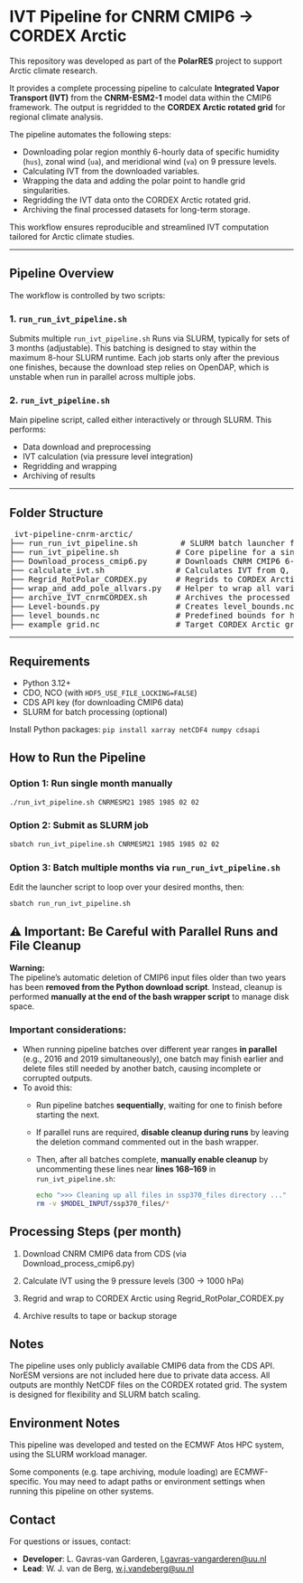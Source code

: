 # IVT Pipeline for CNRM CMIP6 → CORDEX Arctic

This repository was developed as part of the **PolarRES** project to support Arctic climate research.

It provides a complete processing pipeline to calculate **Integrated Vapor Transport (IVT)** from the **CNRM-ESM2-1** model data within the CMIP6 framework. The output is regridded to the **CORDEX Arctic rotated grid** for regional climate analysis.

The pipeline automates the following steps:

- Downloading polar region monthly 6-hourly data of specific humidity (`hus`), zonal wind (`ua`), and meridional wind (`va`) on 9 pressure levels.
- Calculating IVT from the downloaded variables.
- Wrapping the data and adding the polar point to handle grid singularities.
- Regridding the IVT data onto the CORDEX Arctic rotated grid.
- Archiving the final processed datasets for long-term storage.

This workflow ensures reproducible and streamlined IVT computation tailored for Arctic climate studies.

---

## Pipeline Overview

The workflow is controlled by two scripts:

### 1. `run_run_ivt_pipeline.sh`  
Submits multiple `run_ivt_pipeline.sh` Runs via SLURM, typically for sets of 3 months (adjustable).
This batching is designed to stay within the maximum 8-hour SLURM runtime.
Each job starts only after the previous one finishes, because the download step relies on OpenDAP, which is unstable when run in parallel across multiple jobs.

### 2. `run_ivt_pipeline.sh`  
Main pipeline script, called either interactively or through SLURM. This performs:
-  Data download and preprocessing
-  IVT calculation (via pressure level integration)
-  Regridding and wrapping
-  Archiving of results

---

## Folder Structure

<pre> ivt-pipeline-cnrm-arctic/
├── run_run_ivt_pipeline.sh         # SLURM batch launcher for multiple jobs
├── run_ivt_pipeline.sh            # Core pipeline for a single month or time slice
├── Download_process_cmip6.py      # Downloads CNRM CMIP6 6-hourly data via CDS API
├── calculate_ivt.sh               # Calculates IVT from Q, U, V on pressure levels
├── Regrid_RotPolar_CORDEX.py      # Regrids to CORDEX Arctic rotated grid & wraps pole
├── wrap_and_add_pole_allvars.py   # Helper to wrap all variables across dateline/pole
├── archive_IVT_cnrmCORDEX.sh      # Archives the processed files to tape (ECMWF specific)
├── Level-bounds.py                # Creates level_bounds.nc for vertical interpolation
├── level_bounds.nc                # Predefined bounds for hybrid → pressure conversion
├── example_grid.nc                # Target CORDEX Arctic grid </pre>

---

##  Requirements

- Python 3.12+
- CDO, NCO (with `HDF5_USE_FILE_LOCKING=FALSE`)
- CDS API key (for downloading CMIP6 data)
- SLURM for batch processing (optional)

Install Python packages:
`pip install xarray netCDF4 numpy cdsapi`


## How to Run the Pipeline
### Option 1: Run single month manually
````bash
./run_ivt_pipeline.sh CNRMESM21 1985 1985 02 02
````

### Option 2: Submit as SLURM job
````bash
sbatch run_ivt_pipeline.sh CNRMESM21 1985 1985 02 02
````

### Option 3: Batch multiple months via `run_run_ivt_pipeline.sh`
Edit the launcher script to loop over your desired months, then:
````bash
sbatch run_run_ivt_pipeline.sh
````
## ⚠️ Important: Be Careful with Parallel Runs and File Cleanup

**Warning:**  
The pipeline’s automatic deletion of CMIP6 input files older than two years has been **removed from the Python download script**. Instead, cleanup is performed **manually at the end of the bash wrapper script** to manage disk space.

### Important considerations:

- When running pipeline batches over different year ranges **in parallel** (e.g., 2016 and 2019 simultaneously), one batch may finish earlier and delete files still needed by another batch, causing incomplete or corrupted outputs.
- To avoid this:
  - Run pipeline batches **sequentially**, waiting for one to finish before starting the next.
  - If parallel runs are required, **disable cleanup during runs** by leaving the deletion command commented out in the bash wrapper.
  - Then, after all batches complete, **manually enable cleanup** by uncommenting these lines near **lines 168–169** in `run_ivt_pipeline.sh`:

    ```bash
    echo ">>> Cleaning up all files in ssp370_files directory ..."
    rm -v $MODEL_INPUT/ssp370_files/*
    ```

## Processing Steps (per month)

1. Download CNRM CMIP6 data from CDS (via Download_process_cmip6.py)

2. Calculate IVT using the 9 pressure levels (300 → 1000 hPa)

3. Regrid and wrap to CORDEX Arctic using Regrid_RotPolar_CORDEX.py

4. Archive results to tape or backup storage

## Notes

The pipeline uses only publicly available CMIP6 data from the CDS API.
NorESM versions are not included here due to private data access.
All outputs are monthly NetCDF files on the CORDEX rotated grid.
The system is designed for flexibility and SLURM batch scaling.

## Environment Notes
This pipeline was developed and tested on the ECMWF Atos HPC system, using the SLURM workload manager.

Some components (e.g. tape archiving, module loading) are ECMWF-specific. You may need to adapt paths or environment settings when running this pipeline on other systems.

## Contact
For questions or issues, contact:

- **Developer**: L. Gavras-van Garderen, <l.gavras-vangarderen@uu.nl>
- **Lead**: W. J. van de Berg, <w.j.vandeberg@uu.nl>

